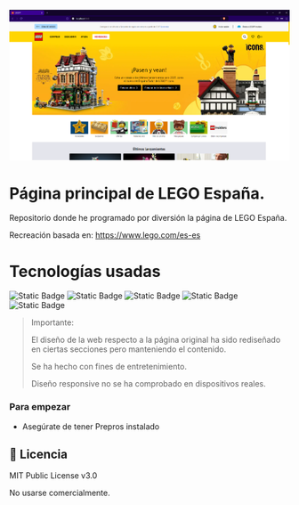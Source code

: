 ![Imagen del proyecto](https://github.com/adrian-abal/lego-es/blob/main/assets/Home.png)

# Página principal de LEGO España.

Repositorio donde he programado por diversión la página de LEGO España.

Recreación basada en: https://www.lego.com/es-es

# Tecnologías usadas

![Static Badge](https://img.shields.io/badge/typescript-build?style=for-the-badge&logo=typescript&logoColor=%23fff&color=%233178c6)
![Static Badge](https://img.shields.io/badge/html-build?style=for-the-badge&logo=HTML5&logoColor=%23FFF&color=%23FF5733)
![Static Badge](https://img.shields.io/badge/css-build?style=for-the-badge&logo=CSS3&logoColor=%23FFF&color=%23264de4)
![Static Badge](https://img.shields.io/badge/sass-build?style=for-the-badge&logo=sass&logoColor=%23F8F9FA&color=%23CF649A)
![Static Badge](https://img.shields.io/badge/BEM%20Methodology-build?style=for-the-badge&logoColor=%23FFF&color=%2317A1E6)

> Importante:
>
> El diseño de la web respecto a la página original ha sido rediseñado en ciertas secciones pero manteniendo el contenido.
>
> Se ha hecho con fines de entretenimiento.
>
> Diseño responsive no se ha comprobado en dispositivos reales.

### Para empezar

- Asegúrate de tener Prepros instalado

## 📄 Licencia

MIT Public License v3.0

No usarse comercialmente.
